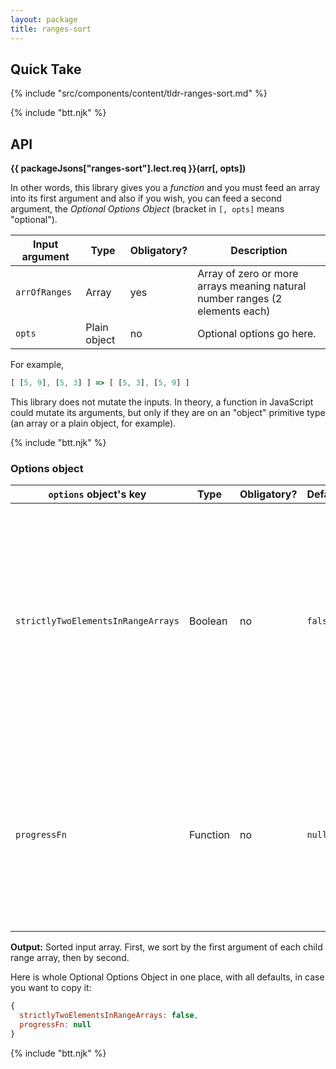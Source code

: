 ```yaml
---
layout: package
title: ranges-sort
---
```


## Quick Take

{% include "src/components/content/tldr-ranges-sort.md" %}

{% include "btt.njk" %}

## API

**{{ packageJsons["ranges-sort"].lect.req }}(arr[, opts])**

In other words, this library gives you a _function_ and you must feed an array into its first argument and also if you wish, you can feed a second argument, the _Optional Options Object_ (bracket in `[, opts]` means "optional").

| Input argument | Type         | Obligatory? | Description                                                                  |
| -------------- | ------------ | ----------- | ---------------------------------------------------------------------------- |
| `arrOfRanges`  | Array        | yes         | Array of zero or more arrays meaning natural number ranges (2 elements each) |
| `opts`         | Plain object | no          | Optional options go here.                                                    |

For example,

```js
[ [5, 9], [5, 3] ] => [ [5, 3], [5, 9] ]
```

This library does not mutate the inputs. In theory, a function in JavaScript could mutate its arguments, but only if they are on an "object" primitive type (an array or a plain object, for example).

{% include "btt.njk" %}

### Options object

| `options` object's key             | Type     | Obligatory? | Default | Description                                                                                                                                                                                         |
| ---------------------------------- | -------- | ----------- | ------- | --------------------------------------------------------------------------------------------------------------------------------------------------------------------------------------------------- |
| `strictlyTwoElementsInRangeArrays` | Boolean  | no          | `false` | If set to `true`, all ranges must have two and only elements, otherwise error is thrown. For example, input being `[ [1, 2, 'zzz'] ]` would throw (3 elements), as well as `[ ['a'] ]` (1 element). |
| `progressFn`                       | Function | no          | `null`  | If a function is given, it will be called with natural number meaning percentage of the total work done. It's approximate and used in worker setups.                                                |

**Output:** Sorted input array. First, we sort by the first argument of each child range array, then by second.

Here is whole Optional Options Object in one place, with all defaults, in case you want to copy it:

```js
{
  strictlyTwoElementsInRangeArrays: false,
  progressFn: null
}
```

{% include "btt.njk" %}
